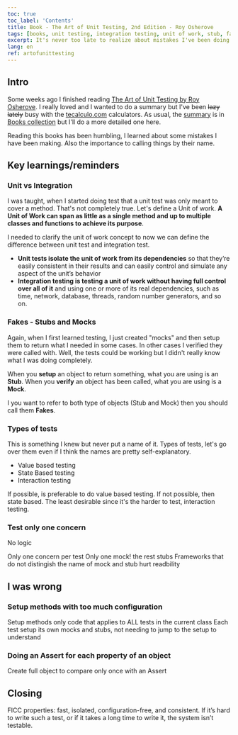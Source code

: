 ```yaml
---
toc: true
toc_label: 'Contents'
title: Book - The Art of Unit Testing, 2nd Edition - Roy Osherove
tags: [books, unit testing, integration testing, unit of work, stub, fake, mock]
excerpt: It's never too late to realize about mistakes I've been doing while testing
lang: en
ref: artofunittesting
---
```


## Intro

Some weeks ago I finished reading [The Art of Unit Testing by Roy Osherove](https://juan.pallares.me/books/the-art-of-unit-testing-2nd-edition/). I really loved and I wanted to do a summary but I've been ~~lazy lately~~ busy with the [tecalculo.com](tecalculo.com) calculators. As usual, the [summary](https://juan.pallares.me/books/the-art-of-unit-testing-2nd-edition/) is in [Books collection](https://juan.pallares.me/books/) but I'll do a more detailed one here.

Reading this books has been humbling, I learned about some mistakes I have been making. Also the importance to calling things by their name.

## Key learnings/reminders

### Unit vs Integration

I was taught, when I started doing test that a unit test was only meant to cover a method. That's not completely true. Let's define a Unit of work. **A Unit of Work can span as little as a single method and up to multiple classes and functions to achieve its purpose**.

I needed to clarify the unit of work concept to now we can define the difference between unit test and integration test.

- **Unit tests isolate the unit of work from its dependencies** so that they’re easily consistent in their results and can easily control and simulate any aspect of the unit’s behavior
- **Integration testing is testing a unit of work without having full control over all of it** and using one or more of its real dependencies, such as time, network, database, threads, random number generators, and so on.

### Fakes - Stubs and Mocks

Again, when I first learned testing, I just created "mocks" and then setup them to return what I needed in some cases. In other cases I verified they were called with. Well, the tests could be working but I didn't really know what I was doing completely.

When you **setup** an object to return something, what you are using is an **Stub**.
When you **verify** an object has been called, what you are using is a **Mock**.

I you want to refer to both type of objects (Stub and Mock) then you should call them **Fakes**.

### Types of tests

This is something I knew but never put a name of it. Types of tests, let's go over them even if I think the names are pretty self-explanatory.

- Value based testing
- State Based testing
- Interaction testing

If possible, is preferable to do value based testing. If not possible, then state based. The least desirable since it's the harder to test, interaction testing.

### Test only one concern

No logic

Only one concern per test
Only one mock! the rest stubs
Frameworks that do not distingish the name of mock and stub hurt readbility

## I was wrong

### Setup methods with too much configuration

Setup methods only code that applies to ALL tests in the current class
Each test setup its own mocks and stubs, not needing to jump to the setup to understand

### Doing an Assert for each property of an object

Create full object to compare only once with an Assert

## Closing

FICC properties: fast, isolated, configuration-free, and consistent. If it’s hard to write such a test, or if it takes a long time to write it, the system isn’t testable.
